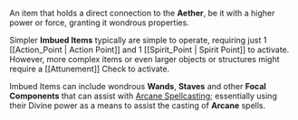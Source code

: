 An item that holds a direct connection to the **Aether**, be it with a higher power or force, granting it wondrous properties.

Simpler **Imbued Items** typically are simple to operate, requiring just 1 [[Action_Point | Action Point]] and 1 [[Spirit_Point | Spirit Point]] to activate. However, more complex items or even larger objects or structures might require a [[Attunement]] Check to activate.

Imbued Items can include wondrous **Wands**, **Staves** and other **Focal Components** that can assist with [Arcane Spellcasting](/rules/arcane); essentially using their Divine power as a means to assist the casting of **Arcane** spells.

